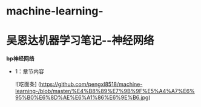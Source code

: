 # machine-learning-
# 吴恩达机器学习笔记--神经网络

  **bp神经网络**

* 1：章节内容

  ![吃面条] (https://github.com/pengxl8518/machine-learning-/blob/master/%E4%B8%89%E7%9B%9F%E5%A4%A7%E6%95%B0%E6%8D%AE%E6%A1%86%E6%9E%B6.jpg)
 
